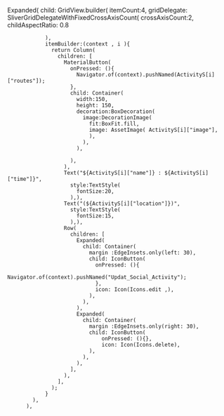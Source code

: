 Expanded(
child: GridView.builder(
itemCount:4,
gridDelegate: SliverGridDelegateWithFixedCrossAxisCount(
crossAxisCount:2,
childAspectRatio: 0.8

                ),
                itemBuilder:(context , i ){
                  return Column(
                    children: [
                      MaterialButton(
                        onPressed: (){
                          Navigator.of(context).pushNamed(ActivityS[i]["routes"]);
                        },
                        child: Container(
                          width:150,
                          height: 150,
                          decoration:BoxDecoration(
                            image:DecorationImage(
                              fit:BoxFit.fill,
                              image: AssetImage( ActivityS[i]["image"],
                              ),
                            ),
                          ),

                        ),
                      ),
                      Text("${ActivityS[i]["name"]} : ${ActivityS[i]["time"]}",
                        style:TextStyle(
                          fontSize:20,
                        ),),
                      Text("(${ActivityS[i]["location"]})",
                        style:TextStyle(
                          fontSize:15,
                        ),),
                      Row(
                        children: [
                          Expanded(
                            child: Container(
                              margin :EdgeInsets.only(left: 30),
                              child: IconButton(
                                onPressed: (){
                                  Navigator.of(context).pushNamed("Updat_Social_Activity");
                                },
                                icon: Icon(Icons.edit ,),
                              ),
                            ),
                          ),
                          Expanded(
                            child: Container(
                              margin :EdgeInsets.only(right: 30),
                              child: IconButton(
                                  onPressed: (){},
                                  icon: Icon(Icons.delete),
                              ),
                            ),
                          ),
                        ],
                      ),
                    ],
                  );
                }
            ),
          ),